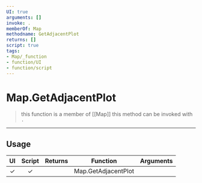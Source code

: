 ```yaml
---
UI: true
arguments: []
invoke: .
memberOf: Map
methodname: GetAdjacentPlot
returns: []
script: true
tags:
- Map/_function
- function/UI
- function/script
---
```

# Map.GetAdjacentPlot
> this function is a member of [[Map]]
> this method can be invoked with `.`
-----
## Usage
|  UI | Script | Returns | Function | Arguments |
|:---:|:------:|-------:|:--------:|:---------|
|✓|✓||Map.GetAdjacentPlot||
